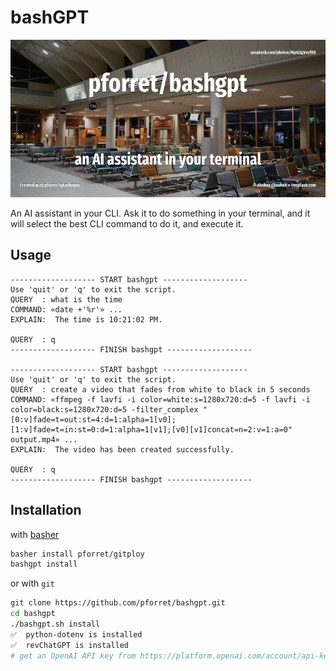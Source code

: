 # bashGPT

![bash GPT](assets/bashgpt.jpg)

An AI assistant in your CLI. Ask it to do something in your terminal, and it will select the best CLI command to do it, and execute it.

## Usage

```
------------------- START bashgpt -------------------
Use 'quit' or 'q' to exit the script.
QUERY  : what is the time
COMMAND: «date +'%r'» ...
EXPLAIN:  The time is 10:21:02 PM.
 
QUERY  : q
------------------- FINISH bashgpt -------------------

------------------- START bashgpt -------------------
Use 'quit' or 'q' to exit the script.
QUERY  : create a video that fades from white to black in 5 seconds
COMMAND: «ffmpeg -f lavfi -i color=white:s=1280x720:d=5 -f lavfi -i color=black:s=1280x720:d=5 -filter_complex "[0:v]fade=t=out:st=4:d=1:alpha=1[v0];[1:v]fade=t=in:st=0:d=1:alpha=1[v1];[v0][v1]concat=n=2:v=1:a=0" output.mp4» ...
EXPLAIN:  The video has been created successfully.
 
QUERY  : q
------------------- FINISH bashgpt -------------------
```

## Installation

with [basher](https://github.com/basherpm/basher)

```bash
basher install pforret/gitploy
bashgpt install
```

or with `git`

```bash
git clone https://github.com/pforret/bashgpt.git
cd bashgpt
./bashgpt.sh install
✅  python-dotenv is installed
✅  revChatGPT is installed
# get an OpenAI API key from https://platform.openai.com/account/api-keys
```
